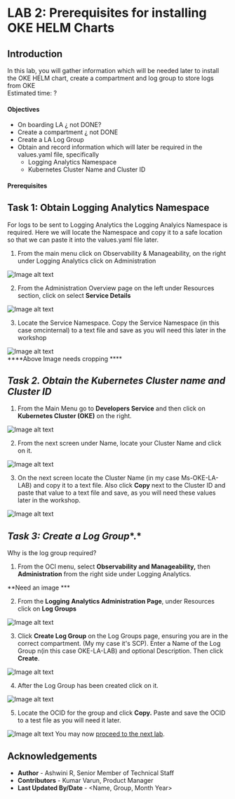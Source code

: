 
# LAB 2: Prerequisites for installing OKE HELM Charts



## Introduction

In this lab, you will gather information which will be needed later to install the OKE HELM chart, create a compartment and log group to store logs from OKE  
Estimated time: ?  

#### Objectives

*   On boarding LA ¿ not DONE?
*   Create a compartment ¿ not DONE
*   Create a LA Log Group
*   Obtain and record information which will later be required in the values.yaml file, specifically
    *   Logging Analytics Namespace
    *   Kubernetes Cluster Name and Cluster ID





#### Prerequisites




## Task 1: Obtain Logging Analytics Namespace

For logs to be sent to Logging Analytics the Logging Analyics Namespace is required. Here we will locate the Namespace and copy it to a safe location so that we can paste it into the values.yaml file later.  

1.  From the main menu click on Observability & Manageability, on the right under Logging Analytics click on Administration


![Image alt text](images/20.jpg "Image title")

2.  From the Administration Overview page on the left under Resources section, click on select **Service Details**

![Image alt text](images/21.jpg "Image title")

3.  Locate the Service Namespace. Copy the Service Namespace (in this case omcinternal) to a text file and save as you will need this later in the workshop

![Image alt text](images/22.jpg "Image title")   
\*\*\*\*Above Image needs cropping \*\*\*\*  


## *Task 2. Obtain the Kubernetes Cluster name and Cluster ID*

1.  From the Main Menu go to **Developers Service** and then click on **Kubernetes Cluster (OKE)** on the right.

![Image alt text](images/27.jpg "Image title")  


2.  From the next screen under Name, locate your Cluster Name and click on it.


![Image alt text](images/29.jpg "Image title")

3.  On the next screen locate the Cluster Name (in my case Ms-OKE-LA-LAB) and copy it to a text file. Also click **Copy** next to the Cluster ID and paste that value to a text file and save, as you will need these values later in the workshop.

![Image alt text](images/31.jpg "Image title")



































## *Task 3: Create a Log Group**.*

Why is the log group required?

1.  From the OCI menu, select **Observability and Manageability,** then **Administration** from the right side under Logging Analytics.


\*\*Need an image \*\*\*  

2.  From the **Logging** **Analytics Administration Page**, under Resources click on **Log Groups**

![Image alt text](images/23.jpg "Image title")

3.  Click **Create Log Group** on the Log Groups page, ensuring you are in the correct compartment. (My my case it's SCP). Enter a Name of the Log Group n(in this case OKE-LA-LAB) and optional Description. Then click **Create**.

![Image alt text](images/24.jpg "Image title")


4.  After the Log Group has been created click on it.

![Image alt text](images/25.jpg "Image title")


5.  Locate the OCID for the group and click **Copy.** Paste and save the OCID to a test file as you will need it later.

![Image alt text](images/26.jpg "Image title")
You may now [proceed to the next lab](#next).


## Acknowledgements
* **Author** - Ashwini R, Senior Member of Technical Staff
* **Contributors** -  Kumar Varun, Product Manager
* **Last Updated By/Date** - <Name, Group, Month Year>
